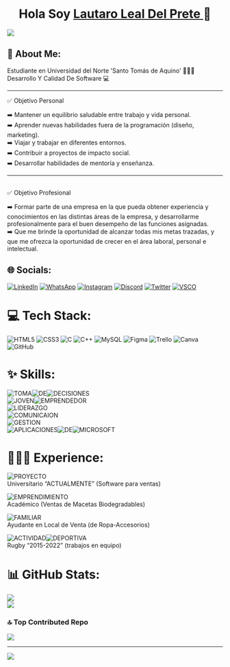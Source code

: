 <div align="center">
  <h1 align> Hola Soy <a href="https://www.linkedin.com/in/lauldp"> Lautaro Leal Del Prete </a> 👋 </h1>
</div>
<img src= "https://media.licdn.com/dms/image/v2/D4E16AQG_2jjRv-XTbg/profile-displaybackgroundimage-shrink_350_1400/profile-displaybackgroundimage-shrink_350_1400/0/1724442967015?e=1732147200&v=beta&t=8QX6CEQ1aCX1STW36itD6n-ukGXkawvsgrzhAoITfLs">

## 💫 About Me:
Estudiante en Universidad del Norte 'Santo Tomás de Aquino' 👨🏻‍🎓​<br>
Desarrollo Y Calidad De Software 💻​ <br>
<hr>
✅ Objetivo Personal 

➡️ ⁠Mantener un equilibrio saludable entre trabajo y vida personal. <br>
➡️ Aprender nuevas habilidades fuera de la programación (diseño, marketing). <br>
➡️ Viajar y trabajar en diferentes entornos. <br>
➡️ Contribuir a proyectos de impacto social. <br>
➡️ Desarrollar habilidades de mentoría y enseñanza. <br>
<hr>
<br> ✅ Objetivo Profesional

​➡️​ Formar parte de una empresa en la que pueda obtener experiencia y conocimientos en las distintas áreas de la empresa, y desarrollarme profesionalmente para el buen desempeño de las funciones asignadas. <br>
​➡️​ Que me brinde la oportunidad de alcanzar todas mis metas trazadas, y que me ofrezca la oportunidad de crecer en el área laboral, personal e intelectual.

## 🌐 Socials:
[![LinkedIn](https://img.shields.io/badge/LinkedIn-%230077B5.svg?logo=linkedin&logoColor=white)](https://www.linkedin.com/in/lauldp)  [![WhatsApp](https://img.shields.io/badge/WhatsApp-%230077B5.svg?logo=whatsapp&logoColor=white&color=gren)](https://Wa.me/543813399463)  [![Instagram](https://img.shields.io/badge/Instagram-%23E4405F.svg?logo=Instagram&logoColor=white&style=red)](https://www.instagram.com/lautaro_leall)  [![Discord](https://img.shields.io/badge/Discord-%237289DA.svg?logo=discord&logoColor=white)](https://discord.gg/lautaro_leall)  [![Twitter](https://img.shields.io/badge/Twitter-black.svg?logo=X&logoColor=white)](https://x.com/lautaro_leall)   [![VSCO](https://img.shields.io/badge/VSCO-%230077B5.svg?logo=vsco&logoColor=white&color=black)](https://vsco.co/lauti02/gallery)

# 💻 Tech Stack:
![HTML5](https://img.shields.io/badge/html5-%23E34F26.svg?style=for-the-badge&logo=html5&logoColor=white)  ![CSS3](https://img.shields.io/badge/css3-%231572B6.svg?style=for-the-badge&logo=css3&logoColor=white)  ![C](https://img.shields.io/badge/c-%2300599C.svg?style=for-the-badge&logo=c&logoColor=white)  ![C++](https://img.shields.io/badge/c++-%2300599C.svg?style=for-the-badge&logo=c%2B%2B&logoColor=white)  ![MySQL](https://img.shields.io/badge/mysql-4479A1.svg?style=for-the-badge&logo=mysql&logoColor=white)  ![Figma](https://img.shields.io/badge/figma-%23F24E1E.svg?style=for-the-badge&logo=figma&logoColor=white)   ![Trello](https://img.shields.io/badge/Trello-%23026AA7.svg?style=for-the-badge&logo=Trello&logoColor=white)  ![Canva](https://img.shields.io/badge/Canva-%2300C4CC.svg?style=for-the-badge&logo=Canva&logoColor=white)   ![GitHub](https://img.shields.io/badge/github-%23121011.svg?style=for-the-badge&logo=github&logoColor=white) 

# ✨​ Skills:
![TOMA](https://img.shields.io/badge/TOMA-AA?style=for-the-badge&logoColor=white&color=black&cacheSeconds=Toma%20De%20Decisions%20)![DE](https://img.shields.io/badge/DE-AA?style=for-the-badge&logoColor=white&color=black&cacheSeconds=Toma%20De%20Decisions%20)![DECISIONES](https://img.shields.io/badge/DECISIONES-AA?style=for-the-badge&logoColor=white&color=black&cacheSeconds=Toma%20De%20Decisions%20)<br>![JOVEN](https://img.shields.io/badge/JOVEN-AA?style=for-the-badge&logoColor=white&color=black&cacheSeconds=Toma%20De%20Decisions%20)![EMPRENDEDOR](https://img.shields.io/badge/EMPRENDEDOR-AA?style=for-the-badge&logoColor=white&color=black&cacheSeconds=Toma%20De%20Decisions%20)<br>![LIDERAZGO](https://img.shields.io/badge/LIDERAZGO-AA?style=for-the-badge&logoColor=white&color=grey&cacheSeconds=Toma%20De%20Decisions%20)<br>![COMUNICAION](https://img.shields.io/badge/COMUNICACION-AA?style=for-the-badge&logoColor=white&color=grey&cacheSeconds=Toma%20De%20Decisions%20)<br>![ GESTION](https://img.shields.io/badge/GESTION-AA?style=for-the-badge&logoColor=white&color=white&cacheSeconds=Toma%20De%20Decisions%20)<br>![APLICACIONES](https://img.shields.io/badge/APLICACIONES-AA?style=for-the-badge&logoColor=white&color=white&cacheSeconds=Toma%20De%20Decisions%20)![DE](https://img.shields.io/badge/DE-AA?style=for-the-badge&logoColor=white&color=white&cacheSeconds=Toma%20De%20Decisions%20)![MICROSOFT](https://img.shields.io/badge/MICROSOFT-AA?style=for-the-badge&logoColor=white&color=white&cacheSeconds=Toma%20De%20Decisions%20)

# ​​🧑🏻‍💼​ Experience:
 ![PROYECTO](https://img.shields.io/badge/PROYECTO%3A-dark%20red?style=for-the-badge&logoSize=amd&labelColor=dark%20&color=purple)<br>
 Universitario “ACTUALMENTE” (Software
 para ventas)<br>
 
 ![EMPRENDIMIENTO](https://img.shields.io/badge/EMPRENDIMIENTO%3A-dark%20red?style=for-the-badge&logoSize=amd&labelColor=dark%20&color=purple)<br>
 Académico (Ventas de Macetas
 Biodegradables)<br>
 
 ![FAMILIAR](https://img.shields.io/badge/FAMILIAR%3A-dark%20red?style=for-the-badge&logoSize=amd&labelColor=dark%20&color=purple)<br>
 Ayudante en Local de Venta (de
 Ropa-Accesorios)<br>
 
![ACTIVIDAD](https://img.shields.io/badge/ACTIVIDAD-dark%20red?style=for-the-badge&logoSize=amd&labelColor=purple%20&color=purple%20)![DEPORTIVA](https://img.shields.io/badge/DEPORTIVA%3A-%3A?style=for-the-badge&logoSize=amd&labelColor=purple%20&color=purple%20)<br>
 Rugby “2015-2022” (trabajos en
 equipo)


# 📊 GitHub Stats:
![](https://github-readme-stats.vercel.app/api?username=LautaroLeall&theme=neon&hide_border=false&include_all_commits=true&count_private=true)<br/>
![](https://github-readme-streak-stats.herokuapp.com/?user=LautaroLeall&theme=neon&hide_border=false)<br/>

<!-- 
## 🏆 GitHub Trophies
![](https://github-profile-trophy.vercel.app/?username=LautaroLeall&theme=tokyonight&no-frame=true&no-bg=false&margin-w=4)
-->

### 🔝 Top Contributed Repo
![](https://github-contributor-stats.vercel.app/api?username=LautaroLeall&limit=5&theme=dark&combine_all_yearly_contributions=true)

---
[![](https://visitcount.itsvg.in/api?id=LautaroLeall&icon=8&color=0)](https://visitcount.itsvg.in)

